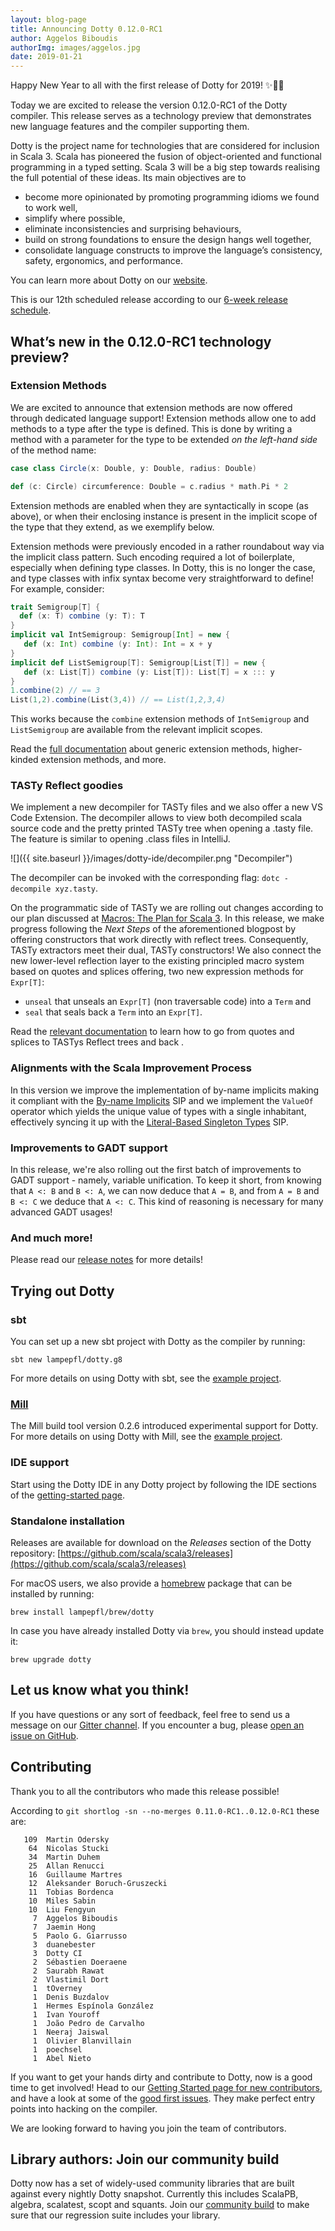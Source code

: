 ```yaml
---
layout: blog-page
title: Announcing Dotty 0.12.0-RC1
author: Aggelos Biboudis
authorImg: images/aggelos.jpg
date: 2019-01-21
---
```


Happy New Year to all with the first release of Dotty for 2019! ✨🎊🎉

Today we are excited to release the version 0.12.0-RC1 of the Dotty compiler.
This release serves as a technology preview that demonstrates new language features and the
compiler supporting them.

Dotty is the project name for technologies that are considered for inclusion in Scala 3. Scala has
pioneered the fusion of object-oriented and functional programming in a typed setting. Scala 3 will
be a big step towards realising the full potential of these ideas. Its main objectives are to

- become more opinionated by promoting programming idioms we found to work well,
- simplify where possible,
- eliminate inconsistencies and surprising behaviours,
- build on strong foundations to ensure the design hangs well together,
- consolidate language constructs to improve the language’s consistency, safety, ergonomics, and
  performance.

You can learn more about Dotty on our [website](https://dotty.epfl.ch).

<!--more-->

This is our 12th scheduled release according to our
[6-week release schedule](https://dotty.epfl.ch/docs/usage/version-numbers.html).

## What’s new in the 0.12.0-RC1 technology preview?

### Extension Methods

We are excited to announce that extension methods are now offered through dedicated language support!
Extension methods allow one to add methods to a type after the type is defined.
This is done by writing a method with a parameter for the type to be extended
_on the left-hand side_ of the method name:

```scala
case class Circle(x: Double, y: Double, radius: Double)

def (c: Circle) circumference: Double = c.radius * math.Pi * 2
```

Extension methods are enabled when they are syntactically in scope (as above),
or when their enclosing instance is present in the implicit scope of the type that they extend,
as we exemplify below.

Extension methods were previously encoded in a rather roundabout way via the implicit class pattern.
Such encoding required a lot of boilerplate, especially when defining type classes.
In Dotty, this is no longer the case,
and type classes with infix syntax become very straightforward to define!
For example, consider:

```scala
trait Semigroup[T] {
  def (x: T) combine (y: T): T
}
implicit val IntSemigroup: Semigroup[Int] = new {
   def (x: Int) combine (y: Int): Int = x + y
}
implicit def ListSemigroup[T]: Semigroup[List[T]] = new {
   def (x: List[T]) combine (y: List[T]): List[T] = x ::: y
}
1.combine(2) // == 3
List(1,2).combine(List(3,4)) // == List(1,2,3,4)
```

This works because the `combine` extension methods of `IntSemigroup` and `ListSemigroup` are available
from the relevant implicit scopes.

Read the [full documentation](https://dotty.epfl.ch/docs/reference/contextual/extension-methods.html) about generic extension methods, higher-kinded extension methods, and more.

### TASTy Reflect goodies

We implement a new decompiler for TASTy files and we also offer a new VS Code Extension.
The decompiler allows to view both decompiled scala source code and the pretty printed TASTy tree when opening a .tasty file.
The feature is similar to opening .class files in IntelliJ.

![]({{ site.baseurl }}/images/dotty-ide/decompiler.png "Decompiler")

The decompiler can be invoked with the corresponding flag: `dotc -decompile xyz.tasty`.

On the programmatic side of TASTy we are rolling out changes according to our plan discussed at [Macros: The Plan for Scala 3](https://www.scala-lang.org/blog/2018/04/30/in-a-nutshell.html).
In this release, we make progress following the _Next Steps_ of the aforementioned blogpost by offering constructors that work directly with reflect trees.
Consequently, TASTy extractors meet their dual, TASTy constructors!
We also connect the new lower-level reflection layer to the existing principled macro system based on quotes and splices offering, two new expression methods for `Expr[T]`:

- `unseal` that unseals an `Expr[T]` (non traversable code) into a `Term` and
- `seal` that seals back a `Term` into an `Expr[T]`.

Read the [relevant documentation](https://dotty.epfl.ch/docs/reference/metaprogramming/reflection.html) to learn how to go from quotes and splices to TASTys Reflect trees and back .

### Alignments with the Scala Improvement Process

In this version we improve the implementation of by-name implicits making it compliant with the [By-name Implicits](https://docs.scala-lang.org/sips/byname-implicits.html) SIP and we implement the `ValueOf` operator which yields the unique value of types with a single inhabitant, effectively syncing it up with the [Literal-Based Singleton Types](https://docs.scala-lang.org/sips/42.type.html) SIP.

### Improvements to GADT support

In this release, we're also rolling out the first batch of improvements to GADT support - namely, variable unification.
To keep it short, from knowing that `A <: B` and `B <: A`, we can now deduce that `A = B`, and from `A = B` and `B <: C` we deduce that `A <: C`.
This kind of reasoning is necessary for many advanced GADT usages!

### And much more!

Please read our [release notes](https://github.com/scala/scala3/releases/tag/0.12.0-RC1)
for more details!

## Trying out Dotty

### sbt

You can set up a new sbt project with Dotty as the compiler by running:

```shell
sbt new lampepfl/dotty.g8
```

For more details on using Dotty with sbt, see the
[example project](https://github.com/lampepfl/dotty-example-project).

### [Mill](http://www.lihaoyi.com/mill/)

The Mill build tool version 0.2.6 introduced experimental support for Dotty. For more details on
using Dotty with Mill, see the
[example project](https://github.com/lampepfl/dotty-example-project/tree/mill).

### IDE support

Start using the Dotty IDE in any Dotty project by following
the IDE sections of the [getting-started page](https://docs.scala-lang.org/scala3/getting-started.html).

### Standalone installation

Releases are available for download on the _Releases_
section of the Dotty repository:
[https://github.com/scala/scala3/releases](https://github.com/scala/scala3/releases)

For macOS users, we also provide a [homebrew](https://brew.sh/) package that can be installed by
running:

```shell
brew install lampepfl/brew/dotty
```

In case you have already installed Dotty via `brew`, you should instead update it:

```shell
brew upgrade dotty
```

## Let us know what you think!

If you have questions or any sort of feedback, feel free to send us a message on our
[Gitter channel](https://gitter.im/lampepfl/dotty). If you encounter a bug, please
[open an issue on GitHub](https://github.com/scala/scala3/issues/new).

## Contributing

Thank you to all the contributors who made this release possible!

According to `git shortlog -sn --no-merges 0.11.0-RC1..0.12.0-RC1` these are:

```
   109  Martin Odersky
    64  Nicolas Stucki
    34  Martin Duhem
    25  Allan Renucci
    16  Guillaume Martres
    12  Aleksander Boruch-Gruszecki
    11  Tobias Bordenca
    10  Miles Sabin
    10  Liu Fengyun
     7  Aggelos Biboudis
     7  Jaemin Hong
     5  Paolo G. Giarrusso
     3  duanebester
     3  Dotty CI
     2  Sébastien Doeraene
     2  Saurabh Rawat
     2  Vlastimil Dort
     1  tOverney
     1  Denis Buzdalov
     1  Hermes Espínola González
     1  Ivan Youroff
     1  João Pedro de Carvalho
     1  Neeraj Jaiswal
     1  Olivier Blanvillain
     1  poechsel
     1  Abel Nieto
```

If you want to get your hands dirty and contribute to Dotty, now is a good time to get involved!
Head to our [Getting Started page for new contributors](https://dotty.epfl.ch/docs/contributing/getting-started.html),
and have a look at some of the [good first issues](https://github.com/scala/scala3/issues?q=is%3Aissue+is%3Aopen+label%3Aexp%3Anovice).
They make perfect entry points into hacking on the compiler.

We are looking forward to having you join the team of contributors.

## Library authors: Join our community build

Dotty now has a set of widely-used community libraries that are built against every nightly Dotty
snapshot. Currently this includes ScalaPB, algebra, scalatest, scopt and squants.
Join our [community build](https://github.com/lampepfl/dotty-community-build)
to make sure that our regression suite includes your library.

[Scastie]: https://scastie.scala-lang.org/?target=dotty

[@odersky]: https://github.com/odersky
[@DarkDimius]: https://github.com/DarkDimius
[@smarter]: https://github.com/smarter
[@felixmulder]: https://github.com/felixmulder
[@nicolasstucki]: https://github.com/nicolasstucki
[@liufengyun]: https://github.com/liufengyun
[@OlivierBlanvillain]: https://github.com/OlivierBlanvillain
[@biboudis]: https://github.com/biboudis
[@allanrenucci]: https://github.com/allanrenucci
[@Blaisorblade]: https://github.com/Blaisorblade
[@Duhemm]: https://github.com/Duhemm
[@AleksanderBG]: https://github.com/AleksanderBG
[@milessabin]: https://github.com/milessabin